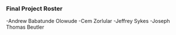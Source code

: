 ### Final Project Roster

-Andrew Babatunde Olowude
-Cem Zorlular
-Jeffrey Sykes
-Joseph Thomas Beutler

